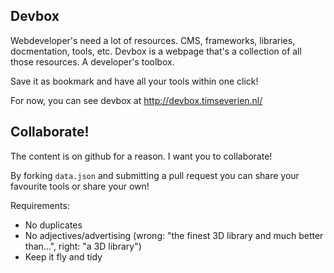 Devbox
-----

Webdeveloper's need a lot of resources. CMS, frameworks, libraries, docmentation, tools, etc.
Devbox is a webpage that's a collection of all those resources. A developer's toolbox.

Save it as bookmark and have all your tools within one click!

For now, you can see devbox at http://devbox.timseverien.nl/


Collaborate!
-----

The content is on github for a reason. I want you to collaborate!

By forking `data.json` and submitting a pull request you can share your favourite tools or share your own!


Requirements:

- No duplicates
- No adjectives/advertising (wrong: "the finest 3D library and much better than...", right: "a 3D library")
- Keep it fly and tidy

